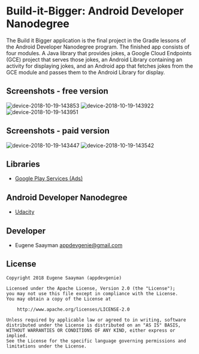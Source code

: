 # Build-it-Bigger: Android Developer Nanodegree 

The Build it Bigger application is the final project in the Gradle lessons of the Android Developer Nanodegree program.
The finished app consists of four modules. A Java library that provides jokes, a Google Cloud Endpoints (GCE) project that serves those jokes, an Android Library containing an activity for displaying jokes, and an Android app that fetches jokes from the GCE module and passes them to the Android Library for display.

## Screenshots - free version

![device-2018-10-19-143853](https://user-images.githubusercontent.com/39134030/47218780-306c3180-d3ad-11e8-8099-3b5b3b93a09a.png)
![device-2018-10-19-143922](https://user-images.githubusercontent.com/39134030/47218781-3104c800-d3ad-11e8-894c-4d3cd5044364.png)
![device-2018-10-19-143951](https://user-images.githubusercontent.com/39134030/47218782-319d5e80-d3ad-11e8-8a64-a781d2477903.png)

## Screenshots - paid version

![device-2018-10-19-143447](https://user-images.githubusercontent.com/39134030/47218776-306c3180-d3ad-11e8-9850-71352bc55027.png)
![device-2018-10-19-143542](https://user-images.githubusercontent.com/39134030/47218778-306c3180-d3ad-11e8-82af-ce1309a01dba.png)

## Libraries

* [Google Play Services (Ads)](https://developers.google.com/android/guides/setup)


## Android Developer Nanodegree

* [Udacity](https://www.udacity.com/course/android-developer-nanodegree--nd801)

## Developer

* Eugene Saayman appdevgenie@gmail.com

## License

    Copyright 2018 Eugene Saayman (appdevgenie)

    Licensed under the Apache License, Version 2.0 (the "License");
    you may not use this file except in compliance with the License.
    You may obtain a copy of the License at

        http://www.apache.org/licenses/LICENSE-2.0

    Unless required by applicable law or agreed to in writing, software
    distributed under the License is distributed on an "AS IS" BASIS,
    WITHOUT WARRANTIES OR CONDITIONS OF ANY KIND, either express or implied.
    See the License for the specific language governing permissions and
    limitations under the License.
